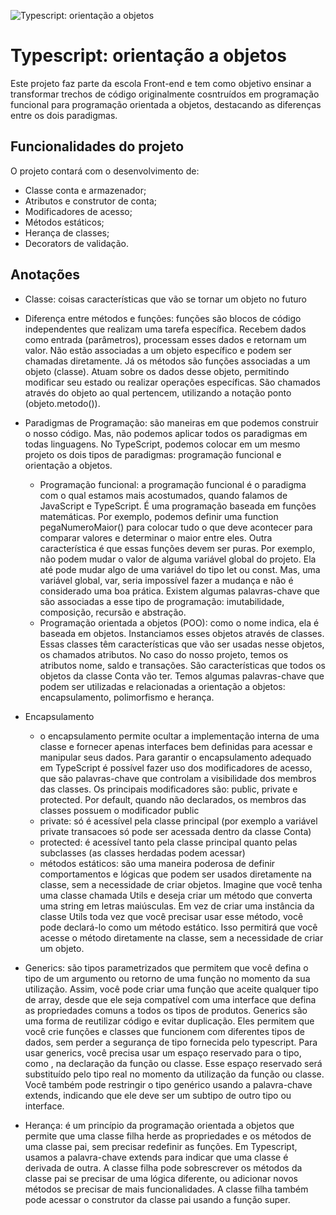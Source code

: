 ![Typescript: orientação a objetos](https://imgur.com/9399vxd.png)

# Typescript: orientação a objetos

Este projeto faz parte da escola Front-end e tem como objetivo ensinar a transformar trechos de código originalmente cosntruídos em programação funcional para programação orientada a objetos, destacando as diferenças entre os dois paradigmas.

## Funcionalidades do projeto

O projeto contará com o desenvolvimento de:

- Classe conta e armazenador;
- Atributos e construtor de conta;
- Modificadores de acesso;
- Métodos estáticos;
- Herança de classes;
- Decorators de validação.

## Anotações

- Classe: coisas características que vão se tornar um objeto no futuro
- Diferença entre métodos e funções: funções são blocos de código independentes que realizam uma tarefa específica. Recebem dados como entrada (parâmetros), processam esses dados e retornam um valor. Não estão associadas a um objeto específico e podem ser chamadas diretamente. Já os métodos são funções associadas a um objeto (classe). Atuam sobre os dados desse objeto, permitindo modificar seu estado ou realizar operações específicas. São chamados através do objeto ao qual pertencem, utilizando a notação ponto (objeto.metodo()).
- Paradigmas de Programação: são maneiras em que podemos construir o nosso código. Mas, não podemos aplicar todos os paradigmas em todas linguagens. No TypeScript, podemos colocar em um mesmo projeto os dois tipos de paradigmas: programação funcional e orientação a objetos.

  - Programação funcional: a programação funcional é o paradigma com o qual estamos mais acostumados, quando falamos de JavaScript e TypeScript. É uma programação baseada em funções matemáticas. Por exemplo, podemos definir uma function pegaNumeroMaior() para colocar tudo o que deve acontecer para comparar valores e determinar o maior entre eles. Outra característica é que essas funções devem ser puras. Por exemplo, não podem mudar o valor de alguma variável global do projeto. Ela até pode mudar algo de uma variável do tipo let ou const. Mas, uma variável global, var, seria impossível fazer a mudança e não é considerado uma boa prática. Existem algumas palavras-chave que são associadas a esse tipo de programação: imutabilidade, composição, recursão e abstração.
  - Programação orientada a objetos (POO): como o nome indica, ela é baseada em objetos. Instanciamos esses objetos através de classes. Essas classes têm características que vão ser usadas nesse objetos, os chamados atributos. No caso do nosso projeto, temos os atributos nome, saldo e transações. São características que todos os objetos da classe Conta vão ter. Temos algumas palavras-chave que podem ser utilizadas e relacionadas a orientação a objetos: encapsulamento, polimorfismo e herança.

- Encapsulamento

  - o encapsulamento permite ocultar a implementação interna de uma classe e fornecer apenas interfaces bem definidas para acessar e manipular seus dados. Para garantir o encapsulamento adequado em TypeScript é possível fazer uso dos modificadores de acesso, que são palavras-chave que controlam a visibilidade dos membros das classes. Os principais modificadores são: public, private e protected. Por default, quando não declarados, os membros das classes possuem o modificador public
  - private: só é acessível pela classe principal (por exemplo a variável private transacoes só pode ser acessada dentro da classe Conta)
  - protected: é acessível tanto pela classe principal quanto pelas subclasses (as classes herdadas podem acessar)
  - métodos estáticos: são uma maneira poderosa de definir comportamentos e lógicas que podem ser usados diretamente na classe, sem a necessidade de criar objetos. Imagine que você tenha uma classe chamada Utils e deseja criar um método que converta uma string em letras maiúsculas. Em vez de criar uma instância da classe Utils toda vez que você precisar usar esse método, você pode declará-lo como um método estático. Isso permitirá que você acesse o método diretamente na classe, sem a necessidade de criar um objeto.

- Generics: são tipos parametrizados que permitem que você defina o tipo de um argumento ou retorno de uma função no momento da sua utilização. Assim, você pode criar uma função que aceite qualquer tipo de array, desde que ele seja compatível com uma interface que defina as propriedades comuns a todos os tipos de produtos. Generics são uma forma de reutilizar código e evitar duplicação. Eles permitem que você crie funções e classes que funcionem com diferentes tipos de dados, sem perder a segurança de tipo fornecida pelo typescript. Para usar generics, você precisa usar um espaço reservado para o tipo, como <T>, na declaração da função ou classe. Esse espaço reservado será substituído pelo tipo real no momento da utilização da função ou classe. Você também pode restringir o tipo genérico usando a palavra-chave extends, indicando que ele deve ser um subtipo de outro tipo ou interface.

- Herança: é um princípio da programação orientada a objetos que permite que uma classe filha herde as propriedades e os métodos de uma classe pai, sem precisar redefinir as funções. Em Typescript, usamos a palavra-chave extends para indicar que uma classe é derivada de outra. A classe filha pode sobrescrever os métodos da classe pai se precisar de uma lógica diferente, ou adicionar novos métodos se precisar de mais funcionalidades. A classe filha também pode acessar o construtor da classe pai usando a função super.
